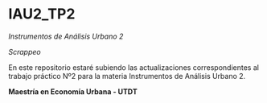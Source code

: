 # IAU2_TP2

*Instrumentos de Análisis Urbano 2*

*Scrappeo*

En este repositorio estaré subiendo las actualizaciones correspondientes al trabajo práctico Nº2 para la materia Instrumentos de Análisis Urbano 2.

**Maestría en Economía Urbana - UTDT**
